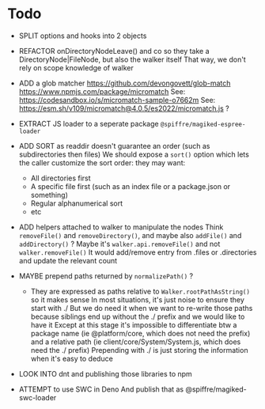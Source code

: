 
# Todo

- SPLIT options and hooks into 2 objects

- REFACTOR onDirectoryNodeLeave() and co so they take a DirectoryNode|FileNode, but also the walker itself
  That way, we don't rely on scope knowledge of walker

- ADD a glob matcher
  https://github.com/devongovett/glob-match
  https://www.npmjs.com/package/micromatch
    See: https://codesandbox.io/s/micromatch-sample-o7662m
    See: https://esm.sh/v109/micromatch@4.0.5/es2022/micromatch.js ?

- EXTRACT JS loader to a seperate package `@spiffre/magiked-espree-loader`

- ADD SORT as readdir doesn't guarantee an order (such as subdirectories then files)
  We should expose a `sort()` option which lets the caller customize the sort order: they may want:
  - All directories first
  - A specific file first (such as an index file or a package.json or something)
  - Regular alphanumerical sort
  - etc

- ADD helpers attached to walker to manipulate the nodes
  Think `removeFile()` and `removeDirectory()`, and maybe also `addFile()` and `addDirectory()` ?
  Maybe it's `walker.api.removeFile()` and not `walker.removeFile()`
  It would add/remove entry from .files or .directories and update the relevant count

- MAYBE prepend paths returned by `normalizePath()` ?
   - They are expressed as paths relative to `Walker.rootPathAsString()` so it makes sense
     In most situations, it's just noise to ensure they start with ./
     But we do need it when we want to re-write those paths because siblings end up without the ./ prefix and we would like to have it
     Except at this stage it's impossible to differentiate btw a package name (ie @platform/core, which does not need the prefix)
     and a relative path (ie client/core/System/System.js, which does need the ./ prefix)
     Prepending with ./ is just storing the information when it's easy to deduce

- LOOK INTO dnt and publishing those libraries to npm

- ATTEMPT to use SWC in Deno
  And publish that as @spiffre/magiked-swc-loader

